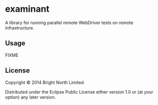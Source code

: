 # examinant

A library for running parallel remote WebDriver tests on remote infrastructure.

## Usage

FIXME

## License

Copyright © 2014 Bright North Limited

Distributed under the Eclipse Public License either version 1.0 or (at
your option) any later version.
